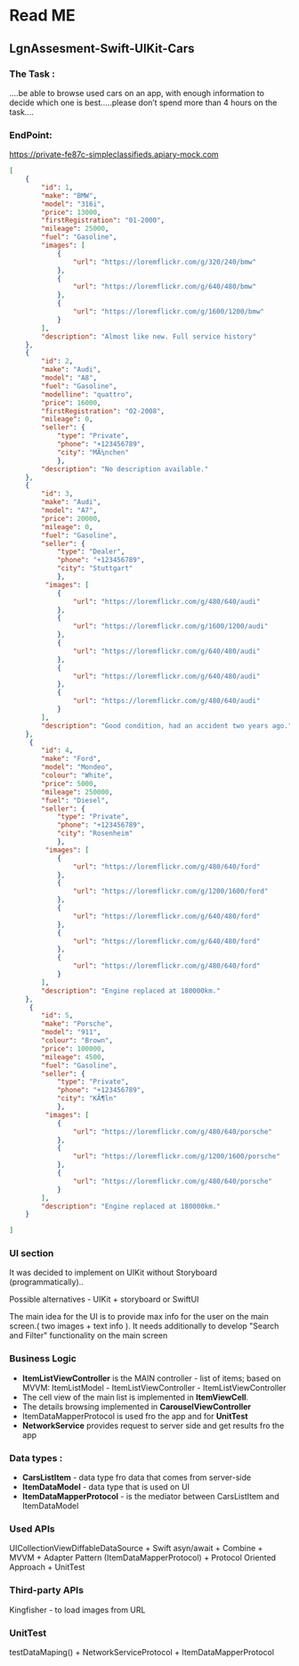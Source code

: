 # Read ME

## LgnAssesment-Swift-UIKit-Cars

### The Task :

....be able to browse used cars on an app, with enough information  to decide which one is best.....please don’t spend more than 4 hours on the task....

### **EndPoint**:

https://private-fe87c-simpleclassifieds.apiary-mock.com

~~~json
[
    {
        "id": 1,
        "make": "BMW",
        "model": "316i",
        "price": 13000,
        "firstRegistration": "01-2000",
        "mileage": 25000,
        "fuel": "Gasoline",
        "images": [
            {
                "url": "https://loremflickr.com/g/320/240/bmw"
            },
            {
                "url": "https://loremflickr.com/g/640/480/bmw"
            },
            {
                "url": "https://loremflickr.com/g/1600/1200/bmw"
            }
        ],
        "description": "Almost like new. Full service history"
    },
    {
        "id": 2,
        "make": "Audi",
        "model": "A8",
        "fuel": "Gasoline",
        "modelline": "quattro",
        "price": 16000,
        "firstRegistration": "02-2008",
        "mileage": 0,
        "seller": {
            "type": "Private",
            "phone": "+123456789",
            "city": "MÃ¼nchen"
            },
        "description": "No description available."
    },
    {
        "id": 3,
        "make": "Audi",
        "model": "A7",
        "price": 20000,
        "mileage": 0,
        "fuel": "Gasoline",
        "seller": {
            "type": "Dealer",
            "phone": "+123456789",
            "city": "Stuttgart"
            },
         "images": [
            {
                "url": "https://loremflickr.com/g/480/640/audi"
            },
            {
                "url": "https://loremflickr.com/g/1600/1200/audi"
            },
            {
                "url": "https://loremflickr.com/g/640/480/audi"
            },
            {
                "url": "https://loremflickr.com/g/640/480/audi"
            },
            {
                "url": "https://loremflickr.com/g/480/640/audi"
            }
        ],
        "description": "Good condition, had an accident two years ago."
    },
     {
        "id": 4,
        "make": "Ford",
        "model": "Mondeo",
        "colour": "White",
        "price": 5000,
        "mileage": 250000,
        "fuel": "Diesel",
        "seller": {
            "type": "Private",
            "phone": "+123456789",
            "city": "Rosenheim"
            },
         "images": [
            {
                "url": "https://loremflickr.com/g/480/640/ford"
            },
            {
                "url": "https://loremflickr.com/g/1200/1600/ford"
            },
            {
                "url": "https://loremflickr.com/g/640/480/ford"
            },
            {
                "url": "https://loremflickr.com/g/640/480/ford"
            },
            {
                "url": "https://loremflickr.com/g/480/640/ford"
            }
        ],
        "description": "Engine replaced at 180000km."
    },
     {
        "id": 5,
        "make": "Porsche",
        "model": "911",
        "colour": "Brown",
        "price": 100000,
        "mileage": 4500,
        "fuel": "Gasoline",
        "seller": {
            "type": "Private",
            "phone": "+123456789",
            "city": "KÃ¶ln"
            },
         "images": [
            {
                "url": "https://loremflickr.com/g/480/640/porsche"
            },
            {
                "url": "https://loremflickr.com/g/1200/1600/porsche"
            },
            {
                "url": "https://loremflickr.com/g/480/640/porsche"
            }
        ],
        "description": "Engine replaced at 180000km."
    }

]

~~~





### UI section 

It was decided to implement on UIKit without Storyboard (programmatically).. 

Possible alternatives - UIKit + storyboard or SwiftUI

The main idea for the UI is to provide max info for the user on the main screen.( two images + text info ). It needs additionally to develop "Search and Filter" functionality on the main screen



### Business Logic 

- **ItemListViewController** is the MAIN controller - list of items;
  based on MVVM: 
  ItemListModel - ItemListViewController - ItemListViewController
- The cell view of the main list is implemented in **ItemViewCell**. 
- The details browsing implemented in **CarouselViewController**
- ItemDataMapperProtocol is used fro the app and for **UnitTest**
- **NetworkService** provides request to server side and get results fro the app



###  Data types :

-  **CarsListItem** - data type fro data that comes from server-side
-  **ItemDataModel** - data type that is used on UI
-  **ItemDataMapperProtocol** - is the mediator between CarsListItem and ItemDataModel



### Used APIs

UICollectionViewDiffableDataSource + Swift asyn/await + Combine + MVVM + Adapter Pattern (ItemDataMapperProtocol) + Protocol Oriented Approach + UnitTest



### Third-party APIs

Kingfisher - to load images from URL



### UnitTest

testDataMaping()  + NetworkServiceProtocol + ItemDataMapperProtocol

